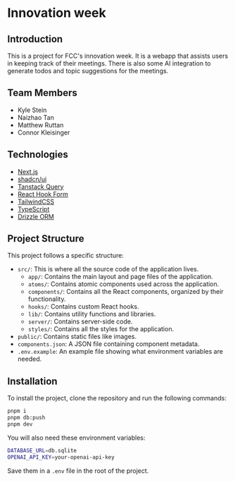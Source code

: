 # Innovation week

## Introduction

This is a project for FCC's innovation week. It is a webapp that assists users in keeping track of their meetings. There is also some AI integration to generate todos and topic suggestions for the meetings.

## Team Members

- Kyle Stein
- Naizhao Tan
- Matthew Ruttan
- Connor Kleisinger

## Technologies

- [Next.js](https://nextjs.org/)
- [shadcn/ui](https://ui.shadcn.com/)
- [Tanstack Query](https://tanstack.com/)
- [React Hook Form](https://react-hook-form.com/)
- [TailwindCSS](https://tailwindcss.com/)
- [TypeScript](https://www.typescriptlang.org/)
- [Drizzle ORM](https://orm.drizzle.team/docs/overview)

## Project Structure

This project follows a specific structure:

- `src/`: This is where all the source code of the application lives.
  - `app/`: Contains the main layout and page files of the application.
  - `atoms/`: Contains atomic components used across the application.
  - `components/`: Contains all the React components, organized by their functionality.
  - `hooks/`: Contains custom React hooks.
  - `lib/`: Contains utility functions and libraries.
  - `server/`: Contains server-side code.
  - `styles/`: Contains all the styles for the application.
- `public/`: Contains static files like images.
- `components.json`: A JSON file containing component metadata.
- `.env.example`: An example file showing what environment variables are needed.

## Installation

To install the project, clone the repository and run the following commands:

```bash
pnpm i
pnpm db:push
pnpm dev
```

You will also need these environment variables:

```bash
DATABASE_URL=db.sqlite
OPENAI_API_KEY=your-openai-api-key
```

Save them in a `.env` file in the root of the project.
